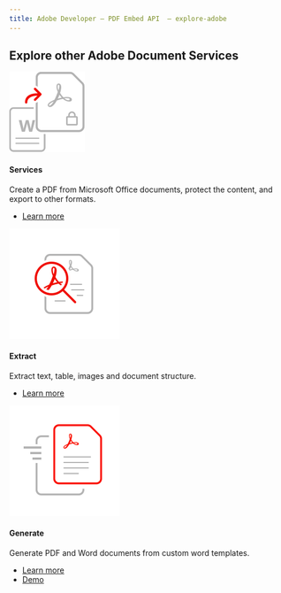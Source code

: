 ```yaml
---
title: Adobe Developer — PDF Embed API  — explore-adobe
---
```


<TitleBlock slots="heading" theme="light" className="titleBlock-align-left"/>

## Explore other Adobe Document Services

<ProductCard slots="icon, heading, text, buttons" theme="light" width="33%" className="product-card-compact-img product-card-compact-img-service"/>

![Create_secure_support](../../images/create_secure_support.svg)

#### Services

Create a PDF from Microsoft Office documents, protect the content, and export to other formats.

* [Learn more](/src/pages/apis/pdf-services.md)

<ProductCard slots="icon, heading, text, buttons" theme="light" width="33%" className="product-card-compact-img" iconStyle/>

![High-fidelity](../../images/high-fidelity.svg)

#### Extract

Extract text, table, images and document structure.

* [Learn more](/src/pages/apis/pdf-extract.md)



<ProductCard slots="icon, heading, text, buttons" theme="light" width="33%" className="product-card-compact-img"/>

![Rapid_results](../../images/rapid-results.svg)

#### Generate

Generate PDF and Word documents from custom word templates.

* [Learn more](/src/pages/apis/doc-generation.md)
* [Demo](https://documentcloud.adobe.com/dc-docgen-playground/index.html#/)